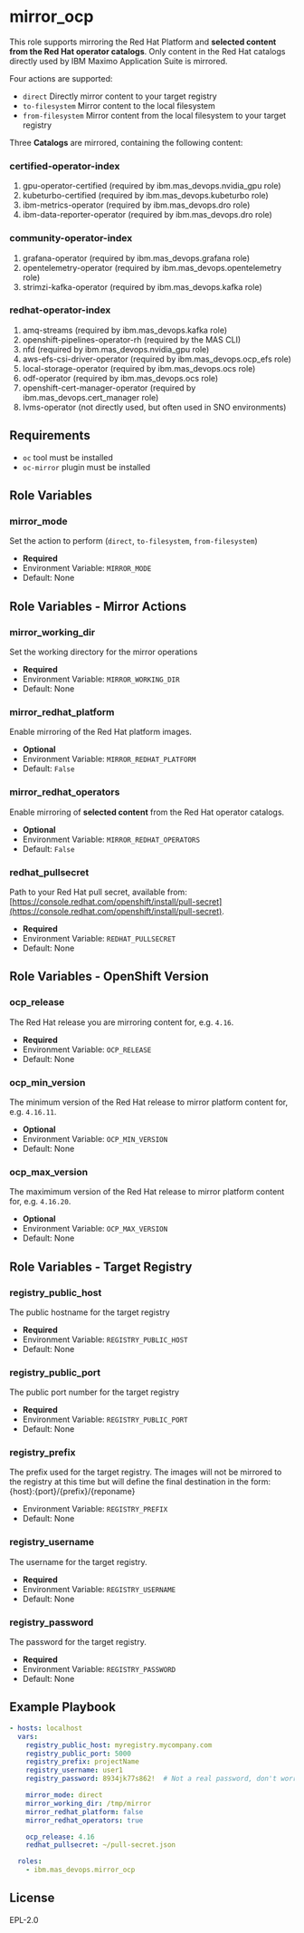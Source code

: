 mirror_ocp
===============================================================================
This role supports mirroring the Red Hat Platform and **selected content from the Red Hat operator catalogs**.  Only content in the Red Hat catalogs directly used by IBM Maximo Application Suite is mirrored.

Four actions are supported:

- `direct` Directly mirror content to your target registry
- `to-filesystem` Mirror content to the local filesystem
- `from-filesystem` Mirror content from the local filesystem to your target registry

Three **Catalogs** are mirrored, containing the following content:

### certified-operator-index
1. gpu-operator-certified (required by ibm.mas_devops.nvidia_gpu role)
2. kubeturbo-certified (required by ibm.mas_devops.kubeturbo role)
3. ibm-metrics-operator (required by ibm.mas_devops.dro role)
4. ibm-data-reporter-operator (required by ibm.mas_devops.dro role)

### community-operator-index
1. grafana-operator (required by ibm.mas_devops.grafana role)
2. opentelemetry-operator (required by ibm.mas_devops.opentelemetry role)
3. strimzi-kafka-operator (required by ibm.mas_devops.kafka role)

### redhat-operator-index
1. amq-streams (required by ibm.mas_devops.kafka role)
2. openshift-pipelines-operator-rh (required by the MAS CLI)
3. nfd (required by ibm.mas_devops.nvidia_gpu role)
4. aws-efs-csi-driver-operator (required by ibm.mas_devops.ocp_efs role)
5. local-storage-operator (required by ibm.mas_devops.ocs role)
6. odf-operator (required by ibm.mas_devops.ocs role)
7. openshift-cert-manager-operator (required by ibm.mas_devops.cert_manager role)
8. lvms-operator (not directly used, but often used in SNO environments)

Requirements
-------------------------------------------------------------------------------
- `oc` tool must be installed
- `oc-mirror` plugin must be installed


Role Variables
-------------------------------------------------------------------------------
### mirror_mode
Set the action to perform (`direct`, `to-filesystem`, `from-filesystem`)

- **Required**
- Environment Variable: `MIRROR_MODE`
- Default: None


Role Variables - Mirror Actions
-------------------------------------------------------------------------------
### mirror_working_dir
Set the working directory for the mirror operations

- **Required**
- Environment Variable: `MIRROR_WORKING_DIR`
- Default: None

### mirror_redhat_platform
Enable mirroring of the Red Hat platform images.

- **Optional**
- Environment Variable: `MIRROR_REDHAT_PLATFORM`
- Default: `False`

### mirror_redhat_operators
Enable mirroring of **selected content** from the Red Hat operator catalogs.

- **Optional**
- Environment Variable: `MIRROR_REDHAT_OPERATORS`
- Default: `False`

### redhat_pullsecret
Path to your Red Hat pull secret, available from: [https://console.redhat.com/openshift/install/pull-secret](https://console.redhat.com/openshift/install/pull-secret).

- **Required**
- Environment Variable: `REDHAT_PULLSECRET`
- Default: None


Role Variables - OpenShift Version
-------------------------------------------------------------------------------
### ocp_release
The Red Hat release you are mirroring content for, e.g. `4.16`.

- **Required**
- Environment Variable: `OCP_RELEASE`
- Default: None

### ocp_min_version
The minimum version of the Red Hat release to mirror platform content for, e.g. `4.16.11`.

- **Optional**
- Environment Variable: `OCP_MIN_VERSION`
- Default: None

### ocp_max_version
The maximimum version of the Red Hat release to mirror platform content for, e.g. `4.16.20`.

- **Optional**
- Environment Variable: `OCP_MAX_VERSION`
- Default: None


Role Variables - Target Registry
-------------------------------------------------------------------------------
### registry_public_host
The public hostname for the target registry

- **Required**
- Environment Variable: `REGISTRY_PUBLIC_HOST`
- Default: None

### registry_public_port
The public port number for the target registry

- **Required**
- Environment Variable: `REGISTRY_PUBLIC_PORT`
- Default: None

### registry_prefix
The prefix used for the target registry.  The images will not be mirrored to the registry at this time but will define the final destination in the form: {host}:{port}/{prefix}/{reponame}

- Environment Variable: `REGISTRY_PREFIX`
- Default: None

### registry_username
The username for the target registry.

- **Required**
- Environment Variable: `REGISTRY_USERNAME`
- Default: None

### registry_password
The password for the target registry.

- **Required**
- Environment Variable: `REGISTRY_PASSWORD`
- Default: None


Example Playbook
-------------------------------------------------------------------------------

```yaml
- hosts: localhost
  vars:
    registry_public_host: myregistry.mycompany.com
    registry_public_port: 5000
    registry_prefix: projectName
    registry_username: user1
    registry_password: 8934jk77s862!  # Not a real password, don't worry security folks

    mirror_mode: direct
    mirror_working_dir: /tmp/mirror
    mirror_redhat_platform: false
    mirror_redhat_operators: true

    ocp_release: 4.16
    redhat_pullsecret: ~/pull-secret.json

  roles:
    - ibm.mas_devops.mirror_ocp
```


License
-------------------------------------------------------------------------------

EPL-2.0
